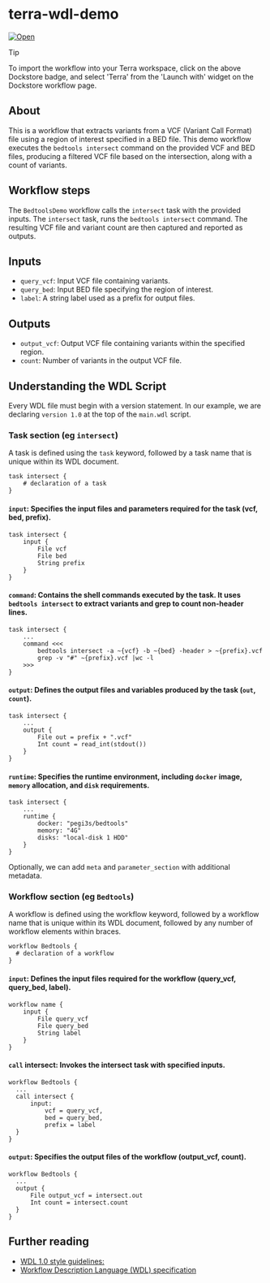 # terra-wdl-demo

[![Open](https://img.shields.io/badge/Open-Dockstore-blue)](https://dockstore.org/workflows/github.com/IMCM-OX/terra-wdl-demo:main?tab=info)

> [!TIP]
> To import the workflow into your Terra workspace, click on the above Dockstore badge, and select 'Terra' from the 'Launch with' widget on the Dockstore workflow page.

## About
This is a workflow that extracts variants from a VCF (Variant Call Format) file using a region of interest specified in a BED file.
This demo workflow executes the `bedtools intersect` command on the provided VCF and BED files, producing a filtered VCF file based on the intersection, along with a count of variants.

## Workflow steps
The `BedtoolsDemo` workflow calls the `intersect` task with the provided inputs. 
The `intersect` task, runs the `bedtools intersect` command.
The resulting VCF file and variant count are then captured and reported as outputs.

## Inputs
- `query_vcf`: Input VCF file containing variants.
- `query_bed`: Input BED file specifying the region of interest.
- `label`: A string label used as a prefix for output files.

## Outputs
- `output_vcf`: Output VCF file containing variants within the specified region.
- `count`: Number of variants in the output VCF file.

## Understanding the WDL Script
Every WDL file must begin with a version statement.
In our example, we are declaring `version 1.0` at the top of the `main.wdl` script.

### Task section (eg `intersect`)
A task is defined using the `task` keyword, followed by a task name that is unique within its WDL document.

```{bash}
task intersect {
    # declaration of a task
}
```
#### `input`: Specifies the input files and parameters required for the task (vcf, bed, prefix).
```{bash}
task intersect {
    input {
        File vcf
        File bed
        String prefix
    }
}
```
#### `command`: Contains the shell commands executed by the task. It uses `bedtools intersect` to extract variants and grep to count non-header lines.
```{bash}
task intersect {
    ...
    command <<<
        bedtools intersect -a ~{vcf} -b ~{bed} -header > ~{prefix}.vcf
        grep -v "#" ~{prefix}.vcf |wc -l
    >>>
}
```
#### `output`: Defines the output files and variables produced by the task (`out`, `count`).
```{bash}
task intersect {
    ...
    output {
        File out = prefix + ".vcf"
        Int count = read_int(stdout())
    }
}
```
#### `runtime`: Specifies the runtime environment, including `docker` image, `memory` allocation, and `disk` requirements.
```{bash}
task intersect {
    ...
    runtime {
        docker: "pegi3s/bedtools"
        memory: "4G"
        disks: "local-disk 1 HDD"
    }
}
```
Optionally, we can add `meta` and `parameter_section` with additional metadata.


### Workflow section (eg `Bedtools`)
  
  A workflow is defined using the workflow keyword, followed by a workflow name that is unique within its WDL document, followed by any number of workflow elements within braces.
  ```{bash}
  workflow Bedtools {
    # declaration of a workflow
  }
  ```

#### `input`: Defines the input files required for the workflow (query_vcf, query_bed, label).
```{bash}
workflow name {
    input {
        File query_vcf
        File query_bed
        String label
    }
}
```
#### `call` intersect: Invokes the intersect task with specified inputs.
  ```{bash}
  workflow Bedtools {
    ...
    call intersect {
        input:
            vcf = query_vcf,
            bed = query_bed,
            prefix = label
    }
  }
  ```
#### `output`: Specifies the output files of the workflow (output_vcf, count).
  ```{bash}
  workflow Bedtools {   
    ...     
    output {
        File output_vcf = intersect.out
        Int count = intersect.count
    }
  }
  ```




## Further reading
- [WDL 1.0 style guidelines:](https://biowdl.github.io/styleGuidelines.html)
- [Workflow Description Language (WDL) specification](https://github.com/openwdl/wdl/blob/release-1.1.0/SPEC.md)
